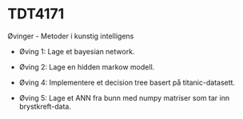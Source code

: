 # TDT4171
Øvinger - Metoder i kunstig intelligens

- Øving 1: Lage et bayesian network.

- Øving 2: Lage en hidden markow modell.

- Øving 4: Implementere et decision tree basert på titanic-datasett.

- Øving 5: Lage et ANN fra bunn med numpy matriser som tar inn brystkreft-data.
